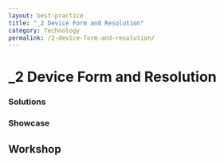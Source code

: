 ```yaml
---
layout: best-practice
title: "_2 Device Form and Resolution"
category: Technology
permalink: /2-device-form-and-resolution/
---
```


# _2 Device Form and Resolution

### Solutions

### Showcase

## Workshop

